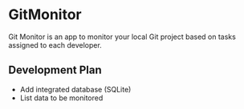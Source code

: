 # GitMonitor
Git Monitor is an app to monitor your local Git project based on tasks assigned to each developer. 

## Development Plan
- Add integrated database (SQLite)
- List data to be monitored
